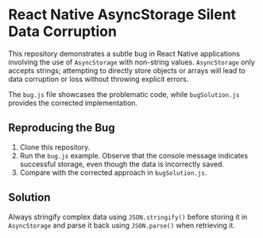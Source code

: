 # React Native AsyncStorage Silent Data Corruption

This repository demonstrates a subtle bug in React Native applications involving the use of `AsyncStorage` with non-string values.  `AsyncStorage` only accepts strings; attempting to directly store objects or arrays will lead to data corruption or loss without throwing explicit errors. 

The `bug.js` file showcases the problematic code, while `bugSolution.js` provides the corrected implementation.

## Reproducing the Bug

1. Clone this repository.
2. Run the `bug.js` example. Observe that the console message indicates successful storage, even though the data is incorrectly saved.
3. Compare with the corrected approach in `bugSolution.js`.

## Solution

Always stringify complex data using `JSON.stringify()` before storing it in `AsyncStorage` and parse it back using `JSON.parse()` when retrieving it.